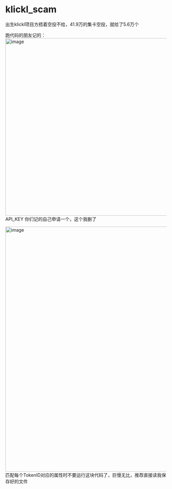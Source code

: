 # klickl_scam
出生klickl项目方捂着空投不给，41.9万的集卡空投，就给了5.6万个



跑代码的朋友记的：
<img width="738" height="554" alt="image" src="https://github.com/user-attachments/assets/f0cb0d20-f5f1-4dea-a5ed-e3003a043d54" />
API_KEY 你们记的自己申请一个，这个我删了

<img width="1282" height="765" alt="image" src="https://github.com/user-attachments/assets/6cd1f4d5-cc97-4f10-8391-1d27f80810e1" />
匹配每个TokenID对应的属性时不要运行这块代码了，巨慢无比，推荐直接读我保存好的文件
